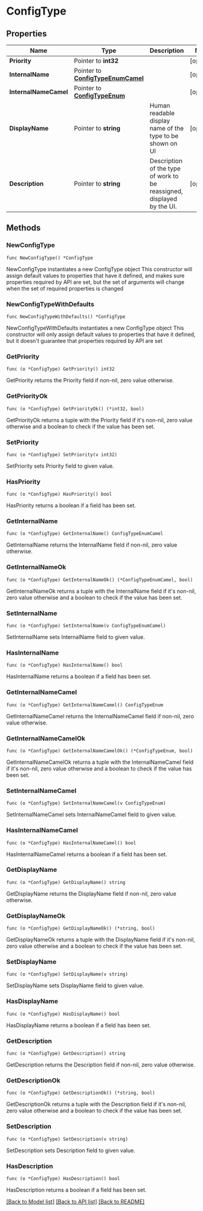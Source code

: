 # ConfigType

## Properties

Name | Type | Description | Notes
------------ | ------------- | ------------- | -------------
**Priority** | Pointer to **int32** |  | [optional] 
**InternalName** | Pointer to [**ConfigTypeEnumCamel**](ConfigTypeEnumCamel.md) |  | [optional] 
**InternalNameCamel** | Pointer to [**ConfigTypeEnum**](ConfigTypeEnum.md) |  | [optional] 
**DisplayName** | Pointer to **string** | Human readable display name of the type to be shown on UI | [optional] 
**Description** | Pointer to **string** | Description of the type of work to be reassigned, displayed by the UI. | [optional] 

## Methods

### NewConfigType

`func NewConfigType() *ConfigType`

NewConfigType instantiates a new ConfigType object
This constructor will assign default values to properties that have it defined,
and makes sure properties required by API are set, but the set of arguments
will change when the set of required properties is changed

### NewConfigTypeWithDefaults

`func NewConfigTypeWithDefaults() *ConfigType`

NewConfigTypeWithDefaults instantiates a new ConfigType object
This constructor will only assign default values to properties that have it defined,
but it doesn't guarantee that properties required by API are set

### GetPriority

`func (o *ConfigType) GetPriority() int32`

GetPriority returns the Priority field if non-nil, zero value otherwise.

### GetPriorityOk

`func (o *ConfigType) GetPriorityOk() (*int32, bool)`

GetPriorityOk returns a tuple with the Priority field if it's non-nil, zero value otherwise
and a boolean to check if the value has been set.

### SetPriority

`func (o *ConfigType) SetPriority(v int32)`

SetPriority sets Priority field to given value.

### HasPriority

`func (o *ConfigType) HasPriority() bool`

HasPriority returns a boolean if a field has been set.

### GetInternalName

`func (o *ConfigType) GetInternalName() ConfigTypeEnumCamel`

GetInternalName returns the InternalName field if non-nil, zero value otherwise.

### GetInternalNameOk

`func (o *ConfigType) GetInternalNameOk() (*ConfigTypeEnumCamel, bool)`

GetInternalNameOk returns a tuple with the InternalName field if it's non-nil, zero value otherwise
and a boolean to check if the value has been set.

### SetInternalName

`func (o *ConfigType) SetInternalName(v ConfigTypeEnumCamel)`

SetInternalName sets InternalName field to given value.

### HasInternalName

`func (o *ConfigType) HasInternalName() bool`

HasInternalName returns a boolean if a field has been set.

### GetInternalNameCamel

`func (o *ConfigType) GetInternalNameCamel() ConfigTypeEnum`

GetInternalNameCamel returns the InternalNameCamel field if non-nil, zero value otherwise.

### GetInternalNameCamelOk

`func (o *ConfigType) GetInternalNameCamelOk() (*ConfigTypeEnum, bool)`

GetInternalNameCamelOk returns a tuple with the InternalNameCamel field if it's non-nil, zero value otherwise
and a boolean to check if the value has been set.

### SetInternalNameCamel

`func (o *ConfigType) SetInternalNameCamel(v ConfigTypeEnum)`

SetInternalNameCamel sets InternalNameCamel field to given value.

### HasInternalNameCamel

`func (o *ConfigType) HasInternalNameCamel() bool`

HasInternalNameCamel returns a boolean if a field has been set.

### GetDisplayName

`func (o *ConfigType) GetDisplayName() string`

GetDisplayName returns the DisplayName field if non-nil, zero value otherwise.

### GetDisplayNameOk

`func (o *ConfigType) GetDisplayNameOk() (*string, bool)`

GetDisplayNameOk returns a tuple with the DisplayName field if it's non-nil, zero value otherwise
and a boolean to check if the value has been set.

### SetDisplayName

`func (o *ConfigType) SetDisplayName(v string)`

SetDisplayName sets DisplayName field to given value.

### HasDisplayName

`func (o *ConfigType) HasDisplayName() bool`

HasDisplayName returns a boolean if a field has been set.

### GetDescription

`func (o *ConfigType) GetDescription() string`

GetDescription returns the Description field if non-nil, zero value otherwise.

### GetDescriptionOk

`func (o *ConfigType) GetDescriptionOk() (*string, bool)`

GetDescriptionOk returns a tuple with the Description field if it's non-nil, zero value otherwise
and a boolean to check if the value has been set.

### SetDescription

`func (o *ConfigType) SetDescription(v string)`

SetDescription sets Description field to given value.

### HasDescription

`func (o *ConfigType) HasDescription() bool`

HasDescription returns a boolean if a field has been set.


[[Back to Model list]](../README.md#documentation-for-models) [[Back to API list]](../README.md#documentation-for-api-endpoints) [[Back to README]](../README.md)



